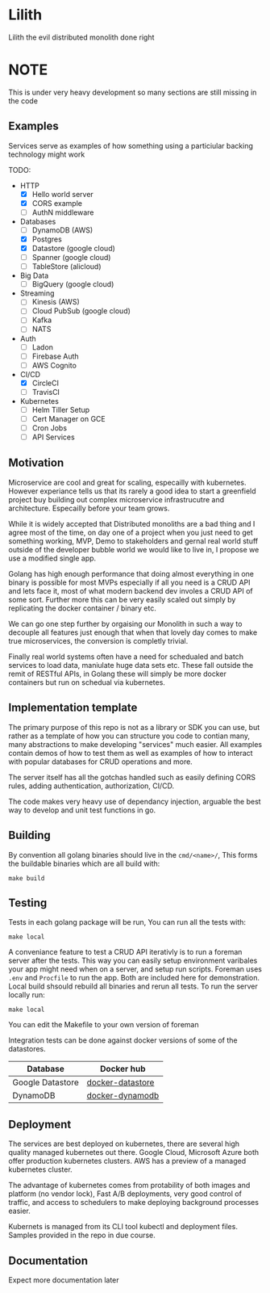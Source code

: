 # Lilith
Lilith the evil distributed monolith done right

# NOTE
This is under very heavy development so many sections are still missing in the code

## Examples

Services serve as examples of how something using a particiular backing technology might work

TODO:
- HTTP
    - [x] Hello world server
    - [x] CORS example
    - [ ] AuthN middleware
- Databases
    - [ ] DynamoDB (AWS)
    - [x] Postgres
    - [x] Datastore (google cloud)
    - [ ] Spanner (google cloud)
    - [ ] TableStore (alicloud)
- Big Data
    - [ ] BigQuery (google cloud)
- Streaming
    - [ ] Kinesis (AWS)
    - [ ] Cloud PubSub (google cloud)
    - [ ] Kafka
    - [ ] NATS
- Auth
    - [ ] Ladon
    - [ ] Firebase Auth
    - [ ] AWS Cognito
- CI/CD
    - [x] CircleCI
    - [ ] TravisCI
- Kubernetes
    - [ ] Helm Tiller Setup
    - [ ] Cert Manager on GCE
    - [ ] Cron Jobs
    - [ ] API Services 

## Motivation
Microservice are cool and great for scaling, especailly with kubernetes. However experiance tells us that its rarely a good idea to start a greenfield project buy building out complex microservice infrastrucutre and architecture. Especailly before your team grows.

While it is widely accepted that Distributed monoliths are a bad thing and I agree most of the time, on day one of a project when you just need to get something working, MVP, Demo to stakeholders and gernal real world stuff outside of the developer bubble world we would like to live in, I propose we use a modified single app.

Golang has high enough performance that doing almost everything in one binary is possible for most MVPs especially if all you need is a CRUD API and lets face it, most of what modern backend dev involes a CRUD API of some sort. Further more this can be very easily scaled out simply by replicating the docker container / binary etc.

We can go one step further by orgaising our Monolith in such a way to decouple all features just enough that when that lovely day comes to make true microservices, the conversion is completly trivial.

Finally real world systems often have a need for schedualed and batch services to load data, maniulate huge data sets etc. These fall outside the remit of RESTful APIs, in Golang these will simply be more docker containers but run on schedual via kubernetes.

## Implementation template

The primary purpose of this repo is not as a library or SDK you can use, but rather as a template of how you can structure you code to contian many, many abstractions to make developing "services" much easier. All examples contain demos of how to test them as well as examples of how to interact with popular databases for CRUD operations and more.

The server itself has all the gotchas handled such as easily defining CORS rules, adding authentication, authorization, CI/CD.

The code makes very heavy use of dependancy injection, arguable the best way to develop and unit test functions in go.

## Building
By convention all golang binaries should live in the `cmd/<name>/`, This forms the buildable binaries which are all build with:

    make build

## Testing
Tests in each golang package will be run, You can run all the tests with:

    make local

A conveniance feature to test a CRUD API iterativly is to run a foreman server after the tests. This way you can easily setup environment varibales your app might need when on a server, and setup run scripts.
Foreman uses `.env` and `Procfile` to run the app. Both are included here for demonstration. Local build shsould rebuild all binaries and rerun all tests. To run the server locally run:

    make local

You can edit the Makefile to your own version of foreman

Integration tests can be done against docker versions of some of the datastores.

|Database|Docker hub|
|---|---|
|Google Datastore|[docker-datastore](https://hub.docker.com/r/kynrai/docker-datastore)|
|DynamoDB|[docker-dynamodb](https://hub.docker.com/r/kynrai/docker-dynamodb/)|

## Deployment
The services are best deployed on kubernetes, there are several high quality managed kubernetes out there. Google Cloud, Microsoft Azure both offer production kubernetes clusters. AWS has a preview of a managed kubernetes cluster.

The advantage of kubernetes comes from protability of both images and platform (no vendor lock), Fast A/B deployments, very good control of traffic, and access to schedulers to make deploying background processes easier.

Kubernets is managed from its CLI tool kubectl and deployment files. Samples provided in the repo in due course.

## Documentation

Expect more documentation later
